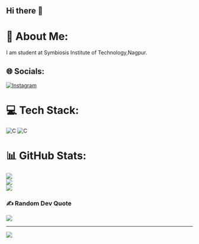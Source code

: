 ## Hi there 👋

<!--
**Sparsh566/Sparsh566** is a ✨ _special_ ✨ repository because its `README.md` (this file) appears on your GitHub profile.

Here are some ideas to get you started:

- 🔭 I’m currently working on ...
- 🌱 I’m currently learning ...
- 👯 I’m looking to collaborate on ...
- 🤔 I’m looking for help with ...
- 💬 Ask me about ...
- 📫 How to reach me: ...
- 😄 Pronouns: ...
- ⚡ Fun fact: ...
-->
# 💫 About Me:
I am student at Symbiosis Institute of Technology,Nagpur.<br>


## 🌐 Socials:
[![Instagram](https://img.shields.io/badge/Instagram-%23E4405F.svg?logo=Instagram&logoColor=white)](https://instagram.com/sparsh3902) 

# 💻 Tech Stack:
![C](https://img.shields.io/badge/c-%2300599C.svg?style=for-the-badge&logo=c&logoColor=white) ![C](https://img.shields.io/badge/c-%2300599C.svg?style=for-the-badge&logo=c&logoColor=white)
# 📊 GitHub Stats:
![](https://github-readme-stats.vercel.app/api?username=Sparsh566&theme=shadow_blue&hide_border=false&include_all_commits=false&count_private=false)<br/>
![](https://github-readme-streak-stats.herokuapp.com/?user=Sparsh566&theme=shadow_blue&hide_border=false)<br/>
![](https://github-readme-stats.vercel.app/api/top-langs/?username=Sparsh566&theme=shadow_blue&hide_border=false&include_all_commits=false&count_private=false&layout=compact)

### ✍️ Random Dev Quote
![](https://quotes-github-readme.vercel.app/api?type=horizontal&theme=radical)

---
[![](https://visitcount.itsvg.in/api?id=Sparsh566&icon=0&color=0)](https://visitcount.itsvg.in)

<!-- Proudly created with GPRM ( https://gprm.itsvg.in ) -->

